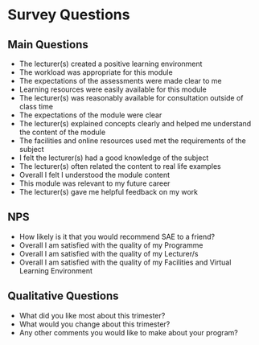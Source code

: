 # Survey Questions

## Main Questions

- The lecturer(s) created a positive learning environment
- The workload was appropriate for this module
- The expectations of the assessments were made clear to me
- Learning resources were easily available for this module
- The lecturer(s) was reasonably available for consultation outside of class time
- The expectations of the module were clear
- The lecturer(s) explained concepts clearly and helped me understand the content of the module
- The facilities and online resources used met the requirements of the subject
- I felt the lecturer(s) had a good knowledge of the subject
- The lecturer(s) often related the content to real life examples
- Overall I felt I understood the module content
- This module was relevant to my future career
- The lecturer(s) gave me helpful feedback on my work

## NPS	

- How likely is it that you would recommend SAE to a friend?
- Overall I am satisfied with the quality of my Programme
- Overall I am satisfied with the quality of my Lecturer/s
- Overall I am satisfied with the quality of my Facilities and Virtual Learning Environment

## Qualitative Questions

- What did you like most about this trimester?	
- What would you change about this trimester?	
- Any other comments you would like to make about your program?